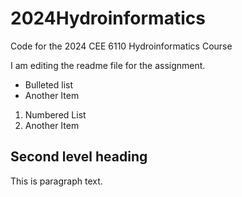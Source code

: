# 2024Hydroinformatics
Code for the 2024 CEE 6110 Hydroinformatics Course

I am editing the readme file for the assignment.

* Bulleted list
* Another Item
1. Numbered List
2. Another Item

## Second level heading

This is paragraph text.
